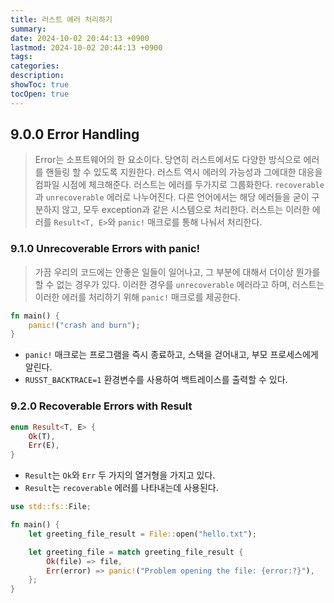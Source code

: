 ```yaml
---
title: 러스트 에러 처리하기
summary: 
date: 2024-10-02 20:44:13 +0900
lastmod: 2024-10-02 20:44:13 +0900
tags: 
categories: 
description: 
showToc: true
tocOpen: true
---
```


## 9.0.0 Error Handling 
> Error는 소프트웨어의 한 요소이다.
> 당연히 러스트에서도 다양한 방식으로 에러를 핸들링 할 수 있도록 지원한다.
> 러스트 역시 에러의 가능성과 그에대한 대응을 컴파일 시점에 체크해준다.
> 러스트는 에러를 두가지로 그룹화한다. `recoverable`과 `unrecoverable` 에러로 나누어진다.
> 다른 언어에서는 해당 에러들을 굳이 구분하지 않고, 모두 exception과 같은 시스템으로 처리한다.
> 러스트는 이러한 에러를 `Result<T, E>`와 `panic!` 매크로를 통해 나눠서 처리한다.

### 9.1.0 Unrecoverable Errors with panic!

> 가끔 우리의 코드에는 안좋은 일들이 일어나고, 그 부분에 대해서 더이상 뭔가를 할 수 없는 경우가 있다.
> 이러한 경우를 `unrecoverable` 에러라고 하며, 러스트는 이러한 에러를 처리하기 위해 `panic!` 매크로를 제공한다.

```rust
fn main() {
    panic!("crash and burn");
}
```

- `panic!` 매크로는 프로그램을 즉시 종료하고, 스택을 걷어내고, 부모 프로세스에게 알린다.
- `RUSST_BACKTRACE=1` 환경변수를 사용하여 백트레이스를 출력할 수 있다.

### 9.2.0 Recoverable Errors with Result

```rust
enum Result<T, E> {
    Ok(T),
    Err(E),
}
```

- `Result`는 `Ok`와 `Err` 두 가지의 열거형을 가지고 있다.
- `Result`는 `recoverable` 에러를 나타내는데 사용된다.

```rust
use std::fs::File;

fn main() {
    let greeting_file_result = File::open("hello.txt");

    let greeting_file = match greeting_file_result {
        Ok(file) => file,
        Err(error) => panic!("Problem opening the file: {error:?}"),
    };
}
```


